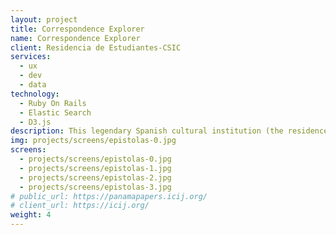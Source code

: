 ```yaml
---
layout: project
title: Correspondence Explorer
name: Correspondence Explorer
client: Residencia de Estudiantes-CSIC
services:
  - ux
  - dev
  - data
technology:
  - Ruby On Rails
  - Elastic Search
  - D3.js
description: This legendary Spanish cultural institution (the residence of Dalí, Lorca and many others in their formative years) treasures tons of all kinds of material. They wanted to enable the public to browse the content and connections derived from thousands of letters from "La Edad de Plata", a golden age of Spanish culture in early 20th century. We helped them to visualize and explore the content in a modern and beatiful interface. In collaboration with <a href="http://visualizados.com">visualizados.com</a>.
img: projects/screens/epistolas-0.jpg
screens:
  - projects/screens/epistolas-0.jpg
  - projects/screens/epistolas-1.jpg
  - projects/screens/epistolas-2.jpg
  - projects/screens/epistolas-3.jpg
# public_url: https://panamapapers.icij.org/
# client_url: https://icij.org/
weight: 4
---
```

